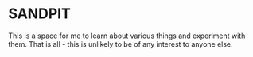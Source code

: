 SANDPIT
====

This is a space for me to learn about various things and experiment with them.  That is all - this is unlikely to be of any interest to anyone else.
